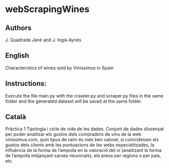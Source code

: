 # webScrapingWines
## Authors
J. Quadrada Jané and J. Ingla Aynés
## English
Characteristics of wines sold by Vinissimus in Spain
## Instructions:
Execute the file main.py with the crawler.py and scraper.py files in the same folder and the generated dataset will be saved at the same folder.
## Català
Pràctica 1 Tipologia i cicle de vida de les dades.
Conjunt de dades dissenyat per poder analitzar els gustos dels compradors de vins de la web vinissimus.com, quin tipus de raïm és més ben valorat, si coincideixen els gustos dels clients amb les puntuacions de les webs especialitzades, la influència de la forma de l’ampolla en la valoració del vi (analitzant la forma de l’ampolla mitjançant xarxes neuronals), els preus per regions o per país, etc.

